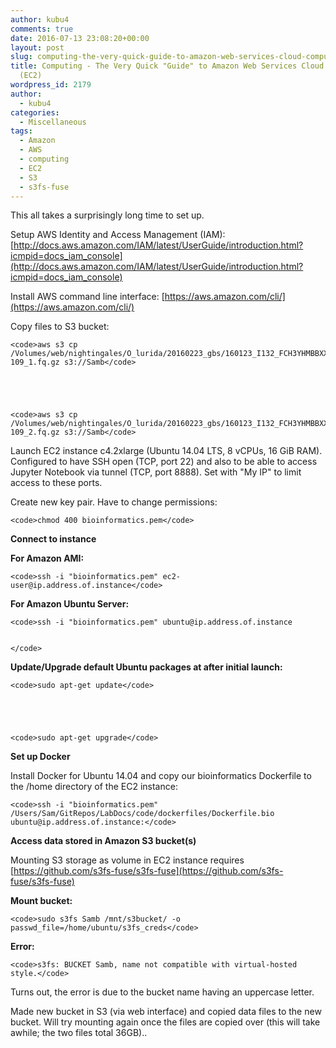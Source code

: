 ```yaml
---
author: kubu4
comments: true
date: 2016-07-13 23:08:20+00:00
layout: post
slug: computing-the-very-quick-guide-to-amazon-web-services-cloud-computing-instances-ec2
title: Computing - The Very Quick "Guide" to Amazon Web Services Cloud Computing Instances
  (EC2)
wordpress_id: 2179
author:
  - kubu4
categories:
  - Miscellaneous
tags:
  - Amazon
  - AWS
  - computing
  - EC2
  - S3
  - s3fs-fuse
---
```


This all takes a surprisingly long time to set up.

Setup AWS Identity and Access Management (IAM): [http://docs.aws.amazon.com/IAM/latest/UserGuide/introduction.html?icmpid=docs_iam_console](http://docs.aws.amazon.com/IAM/latest/UserGuide/introduction.html?icmpid=docs_iam_console)

Install AWS command line interface: [https://aws.amazon.com/cli/](https://aws.amazon.com/cli/)

Copy files to S3 bucket:


    
    <code>aws s3 cp /Volumes/web/nightingales/O_lurida/20160223_gbs/160123_I132_FCH3YHMBBXX_L4_OYSzenG1AAD96FAAPEI-109_1.fq.gz s3://Samb</code>




    
    <code>aws s3 cp /Volumes/web/nightingales/O_lurida/20160223_gbs/160123_I132_FCH3YHMBBXX_L4_OYSzenG1AAD96FAAPEI-109_2.fq.gz s3://Samb</code>



Launch EC2 instance c4.2xlarge (Ubuntu 14.04 LTS, 8 vCPUs, 16 GiB RAM). Configured to have SSH open (TCP, port 22) and also to be able to access Jupyter Notebook via tunnel (TCP, port 8888). Set with "My IP" to limit access to these ports.

Create new key pair. Have to change permissions:


    
    <code>chmod 400 bioinformatics.pem</code>





**Connect to instance**

**For Amazon AMI:**


    
    <code>ssh -i "bioinformatics.pem" ec2-user@ip.address.of.instance</code>





**For Amazon Ubuntu Server:**


    
    <code>ssh -i "bioinformatics.pem" ubuntu@ip.address.of.instance
    
    
    </code>



**Update/Upgrade default Ubuntu packages at after initial launch:**


    
    <code>sudo apt-get update</code>




    
    <code>sudo apt-get upgrade</code>





**Set up Docker**

Install Docker for Ubuntu 14.04 and copy our bioinformatics Dockerfile to the /home directory of the EC2 instance:


    
    <code>ssh -i "bioinformatics.pem" /Users/Sam/GitRepos/LabDocs/code/dockerfiles/Dockerfile.bio ubuntu@ip.address.of.instance:</code>



**Access data stored in Amazon S3 bucket(s)**

Mounting S3 storage as volume in EC2 instance requires [https://github.com/s3fs-fuse/s3fs-fuse](https://github.com/s3fs-fuse/s3fs-fuse)



**Mount bucket:**


    
    <code>sudo s3fs Samb /mnt/s3bucket/ -o passwd_file=/home/ubuntu/s3fs_creds</code>





**Error:**


    
    <code>s3fs: BUCKET Samb, name not compatible with virtual-hosted style.</code>





Turns out, the error is due to the bucket name having an uppercase letter.

Made new bucket in S3 (via web interface) and copied data files to the new bucket. Will try mounting again once the files are copied over (this will take awhile; the two files total 36GB)..

